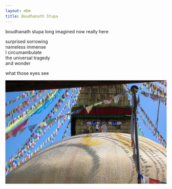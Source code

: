 ```yaml
---
layout: mbm
title: Boudhanath Stupa
---
```


<div class="poem">
boudhanath stupa  
long imagined  
now really here
 
surprised sorrowing  
nameless immense  
I circumambulate  
the universal tragedy  
and wonder
 
what those eyes see
</div>

!["Boudhanath, Katmandu"](/assets/images/pilg1/boudhanath.jpg "Boudhanath, Katmandu")

